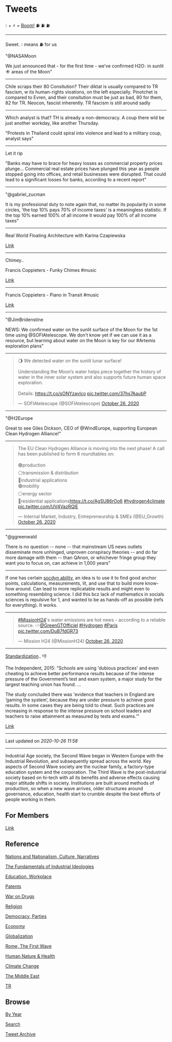 # Tweets


💧 + ⚡ = [Boom!](https://images.squarespace-cdn.com/content/53ab1feee4b0bef0179a1563/1561389995070-UR2D2PXG8VL9QW133ID6/hydrogen+energy+storage+infographic.png?content-type=image%2Fpng) ⛽ ⛽ ⛽

---
Sweet. 💧 means ⛽ for us

"@NASAMoon

We just announced that - for the first time - we’ve confirmed H2O💧 in
sunlit☀️ areas of the Moon"

---

Chile scraps their 80 Consitution? Their diktat is usually compared to
TR fascism, w its human-rights vioations, on the left
especially. Pinotchet is compared to Evren, and their consitution must
be just as bad, 80 for them, 82 for TR. Neocon, fascist inherently. TR
fascism is still around sadly

---

Which analyst is that? TH is already a non-democracy. A coup there wld
be just another workday, like another Thursday.

"Protests in Thailand could spiral into violence and lead to a
military coup, analyst says"

---

Let it rip

"Banks may have to brace for heavy losses as commercial property
prices plunge... Commercial real estate prices have plunged this year
as people stopped going into offices, and retail businesses were
disrupted. That could lead to a significant losses for banks,
according to a recent report"

---

"@gabriel_zucman

It is my professional duty to note again that, no matter its
popularity in some circles, 'the top 10% pays 70% of income taxes' is
a meaningless statistic. If the top 10% earned 100% of all income it
would pay 100% of all income taxes"

---

Real World Floating Architecture with Karina Czapiewska

[Link](https://www.seasteading.org/floating-architecture/)

---

Chimey.. 

Francis Coppieters - Funky Chimes \#music

[Link](https://youtu.be/SuIJuLrNHMI)

---

Francis Coppieters - Piano in Transit \#music

[Link](https://youtu.be/e1LOWcVv56M)

---

"@JimBridenstine

NEWS: We confirmed water on the sunlit surface of the Moon for the 1st
time using @SOFIAtelescope. We don’t know yet if we can use it as a
resource, but learning about water on the Moon is key for our
\#Artemis exploration plans"

---

<blockquote class="twitter-tweet"><p lang="en" dir="ltr">🌖 We detected water on the sunlit lunar surface!<br><br>Understanding the Moon’s water helps piece together the history of water in the inner solar system and also supports future human space exploration.<br><br>Details: <a href="https://t.co/sONYzaylco">https://t.co/sONYzaylco</a> <a href="https://t.co/37hs7AaubP">pic.twitter.com/37hs7AaubP</a></p>&mdash; SOFIAtelescope (@SOFIAtelescope) <a href="https://twitter.com/SOFIAtelescope/status/1320776485196713984?ref_src=twsrc%5Etfw">October 26, 2020</a></blockquote> <script async src="https://platform.twitter.com/widgets.js" charset="utf-8"></script>
   
---

"@H2Europe

Great to see Giles Dickson, CEO of @WindEurope, supporting European
Clean Hydrogen Alliance!"

---

<blockquote class="twitter-tweet"><p lang="en" dir="ltr">The EU Clean Hydrogen Alliance is moving into the next phase! A call has been published to form 6 roundtables on:<br><br>🟢production<br>⚪️transmission &amp; distribution<br>🔵industrial applications<br>🟢mobility<br>⚪️energy sector<br>🔵residential applications<a href="https://t.co/AgSU86rOo6">https://t.co/AgSU86rOo6</a> <a href="https://twitter.com/hashtag/hydrogen4climate?src=hash&amp;ref_src=twsrc%5Etfw">#hydrogen4climate</a> <a href="https://t.co/UV4VazRQlE">pic.twitter.com/UV4VazRQlE</a></p>&mdash; Internal Market, Industry, Entrepreneurship &amp; SMEs (@EU_Growth) <a href="https://twitter.com/EU_Growth/status/1320653484979589120?ref_src=twsrc%5Etfw">October 26, 2020</a></blockquote> <script async src="https://platform.twitter.com/widgets.js" charset="utf-8"></script>

---

"@ggreenwald

There is no question -- none -- that mainstream US news outlets
disseminate more unhinged, unproven conspiracy theories -- and do far
more damage with them -- than QAnon, or whichever fringe group they
want you to focus on, can achieve in 1,000 years"


---

If one has certain [socdyn ability](2015/07/mesquita-game-theory.md#inborn),
an idea is to use it to find good anchor points, calculations, measurements, lit,
and use that to build more know-how around. Can lead to more replicatable
results and might even to something resembling science. I did this bcz
lack of mathematics in socials sciences is repulsive for 1, and wanted
to be as hands-off as possible (refs for everything). It works.

---

<blockquote class="twitter-tweet"><p lang="en" dir="ltr"><a href="https://twitter.com/hashtag/MissionH24?src=hash&amp;ref_src=twsrc%5Etfw">#MissionH24</a>&#39;s water emissions are hot news - according to a reliable source. 💧💦<a href="https://twitter.com/GreenGTOfficiel?ref_src=twsrc%5Etfw">@GreenGTOfficiel</a> <a href="https://twitter.com/hashtag/Hydrogen?src=hash&amp;ref_src=twsrc%5Etfw">#Hydrogen</a> <a href="https://twitter.com/hashtag/Paris?src=hash&amp;ref_src=twsrc%5Etfw">#Paris</a> <a href="https://t.co/DuB7fdGR73">pic.twitter.com/DuB7fdGR73</a></p>&mdash; Mission H24 (@MissionH24) <a href="https://twitter.com/MissionH24/status/1320765341396590592?ref_src=twsrc%5Etfw">October 26, 2020</a></blockquote> <script async src="https://platform.twitter.com/widgets.js" charset="utf-8"></script>

---

[Standardization](2011/03/fundamentals-of-industrial-ideologies.md).. 👎

The Independent, 2015: "Schools are using 'dubious practices' and even
cheating to achieve better performance results because of the intense
pressure of the Government’s test and exam system, a major study for
the largest teaching union has found. ...

The study concluded there was 'evidence that teachers in England are
‘gaming the system’, because they are under pressure to achieve good
results. In some cases they are being told to cheat. Such practices
are increasing in response to the intense pressure on school leaders
and teachers to raise attainment as measured by tests and exams.'"

[Link](https://www.independent.co.uk/news/education/education-news/schools-are-using-dubious-practices-boost-results-teacher-s-union-says-10365452.html)

---

Last updated on *2020-10-26 11:58*

---


Industrial Age society, the Second Wave began in Western Europe with
the Industrial Revolution, and subsequently spread across the
world. Key aspects of Second Wave society are the nuclear family, a
factory-type education system and the corporation. The Third Wave is
the post-industrial society based on hi-tech with all its benefits and
adverse effects causing major attitude shifts in society. Institutions
are built around methods of production, so when a new wave arrives,
older structures around governance, education, health start to crumble
despite the best efforts of people working in them.

## For Members

[Link](https://thirdwave-members.herokuapp.com)

## Reference

[Nations and Nationalism, Culture, Narratives](/2013/02/nations-and-nationalism.md)

[The Fundamentals of Industrial Ideologies](/2011/04/fundamentals-of-industrial-ideologies.md)

[Education, Workplace](2017/09/education-workplace.md)

[Patents](/2018/09/patents.md)

[War on Drugs](/2019/11/war-on-drugs.md)

[Religion](/2015/04/god-religion.md)

[Democracy, Parties](/2016/11/democracy.md)

[Economy](/2018/05/economy.md)

[Globalization](/2018/09/globalization.md)

[Rome, The First Wave](/2017/12/rome.md)

[Human Nature & Health](/2020/07/human-nature.md)

[Climate Change](/2018/12/climate.md)

[The Middle East](/2019/07/middleeast.md)

[TR](../tr)

## Browse

[By Year](years.md)

[Search](search.html)

[Tweet Archive](/tweets/README.md)



